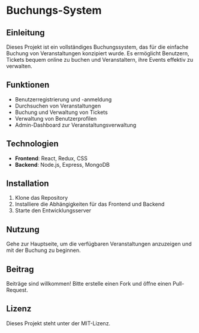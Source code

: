 # Buchungs-System

## Einleitung
Dieses Projekt ist ein vollständiges Buchungssystem, das für die einfache Buchung von Veranstaltungen konzipiert wurde. Es ermöglicht Benutzern, Tickets bequem online zu buchen und Veranstaltern, ihre Events effektiv zu verwalten.

## Funktionen
- Benutzerregistrierung und -anmeldung
- Durchsuchen von Veranstaltungen
- Buchung und Verwaltung von Tickets
- Verwaltung von Benutzerprofilen
- Admin-Dashboard zur Veranstaltungsverwaltung

## Technologien
- **Frontend**: React, Redux, CSS
- **Backend**: Node.js, Express, MongoDB

## Installation
1. Klone das Repository
2. Installiere die Abhängigkeiten für das Frontend und Backend
3. Starte den Entwicklungsserver

## Nutzung
Gehe zur Hauptseite, um die verfügbaren Veranstaltungen anzuzeigen und mit der Buchung zu beginnen.

## Beitrag
Beiträge sind willkommen! Bitte erstelle einen Fork und öffne einen Pull-Request.

## Lizenz
Dieses Projekt steht unter der MIT-Lizenz.